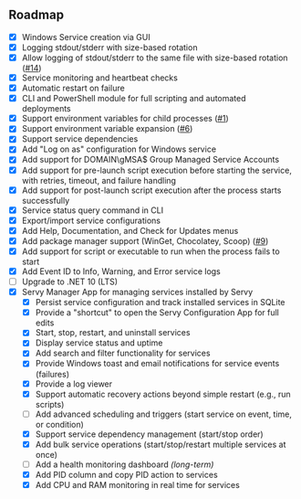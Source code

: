 ## Roadmap

* [x] Windows Service creation via GUI
* [x] Logging stdout/stderr with size-based rotation
* [x] Allow logging of stdout/stderr to the same file with size-based rotation ([#14](https://github.com/aelassas/servy/issues/14))
* [x] Service monitoring and heartbeat checks
* [x] Automatic restart on failure
* [x] CLI and PowerShell module for full scripting and automated deployments
* [x] Support environment variables for child processes ([#1](https://github.com/aelassas/servy/issues/1))
* [x] Support environment variable expansion ([#6](https://github.com/aelassas/servy/issues/6))
* [x] Support service dependencies
* [x] Add "Log on as" configuration for Windows service
* [x] Add support for DOMAIN\gMSA$ Group Managed Service Accounts
* [x] Add support for pre-launch script execution before starting the service, with retries, timeout, and failure handling
* [x] Add support for post-launch script execution after the process starts successfully
* [x] Service status query command in CLI
* [x] Export/import service configurations
* [x] Add Help, Documentation, and Check for Updates menus
* [x] Add package manager support (WinGet, Chocolatey, Scoop) ([#9](https://github.com/aelassas/servy/issues/9))
* [x] Add support for script or executable to run when the process fails to start
* [x] Add Event ID to Info, Warning, and Error service logs
* [ ] Upgrade to .NET 10 (LTS)
* [x] Servy Manager App for managing services installed by Servy
  * [x] Persist service configuration and track installed services in SQLite
  * [x] Provide a "shortcut" to open the Servy Configuration App for full edits
  * [x] Start, stop, restart, and uninstall services
  * [x] Display service status and uptime
  * [x] Add search and filter functionality for services
  * [x] Provide Windows toast and email notifications for service events (failures)
  * [x] Provide a log viewer
  * [x] Support automatic recovery actions beyond simple restart (e.g., run scripts)
  * [ ] Add advanced scheduling and triggers (start service on event, time, or condition)
  * [x] Support service dependency management (start/stop order)
  * [x] Add bulk service operations (start/stop/restart multiple services at once)
  * [ ] Add a health monitoring dashboard *(long-term)*
  * [x] Add PID column and copy PID action to services
  * [x] Add CPU and RAM monitoring in real time for services

<!--     
* [ ] Add `Security/Permissions` tab to view service ACLs and account privileges
* [ ] Add `Certificates` tab to manage service-specific certificates
  * [ ] ~~Enable remote management of Servy services on other machines~~ *(not planned – too dangerous)*
-->  
